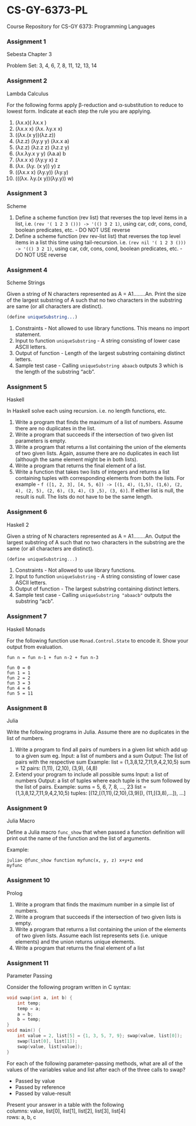 # CS-GY-6373-PL

Course Repository for CS-GY 6373: Programming Languages

### Assignment 1

Sebesta Chapter 3

Problem Set: 3, 4, 6, 7, 8, 11, 12, 13, 14

### Assignment 2

Lambda Calculus

For the following forms apply β-reduction and α-substitution to reduce to lowest form. Indicate at each step the rule you are applying.

1. (λx.x)( λx.x )
2. (λx.x x) (λx. λy.x x)
3. ((λx.(x y))(λz.z))
4. (λz.z) (λy.y y) (λx.x a)
5. (λz.z) (λz.z z) (λz.z y)
6. (λx.λy.x y y) (λa.a) b
7. (λx.x x) (λy.y x) z
8. (λx. (λy. (x y)) y) z
9. ((λx.x x) (λy.y)) (λy.y)
10. (((λx. λy.(x y))(λy.y)) w)

### Assignment 3

Scheme

1. Define a scheme function (rev list) that reverses the top level items in a list, i.e. `(rev '( 1 2 3 ())) -> '(() 3 2 1)`, using car, cdr, cons, cond, boolean predicates, etc. - DO NOT USE reverse
2. Define a scheme function (rev rev-list list) that reverses the top level items in a list this time using tail-recursion. i.e. `(rev nil '( 1 2 3 ())) -> '(() 3 2 1)`, using car, cdr, cons, cond, boolean predicates, etc. - DO NOT USE reverse

### Assignment 4

Scheme Strings

Given a string of N characters represented as A = A1........An. Print the size of the largest substring of A such that no two characters in the substring are same (or all characters are distinct).

```scm
(define uniqueSubstring...)
```

1. Constraints - Not allowed to use library functions. This means no import statement.
2. Input to function `uniqueSubstring` - A string consisting of lower case ASCII letters.
3. Output of function - Length of the largest substring containing distinct letters.
4. Sample test case - Calling `uniqueSubstring abaacb` outputs 3 which is the length of the substring “acb”.

### Assignment 5

Haskell

In  Haskell solve each using recursion. i.e. no length functions, etc.
1. Write a program that finds the maximum of a list of numbers. Assume there are no duplicates in the list.
2. Write a program that succeeds if the intersection of two given list parameters is empty.
3. Write a program that returns a list containing the union of the elements of two given lists. Again, assume there are no duplicates in each list (although the same element might be in both lists).
4. Write a program that returns the final element of a list.
5. Write a function that takes two lists of integers and returns a list containing tuples with corresponding elements from both the lists. For example - `f ([1, 2, 3], [4, 5, 6]) -> [(1, 4), (1,5), (1,6), (2, 4), (2, 5), (2, 6), (3, 4), (3 ,5), (3, 6)]`. If either list is null, the result is null. The lists do not have to be the same length.

### Assignment 6

Haskell 2

Given a string of N characters represented as A = A1........An. Output the largest substring of A such that no two characters in the substring are the same (or all characters are distinct).

```hs
(define uniqueSubstring...)
```

1. Constraints - Not allowed to use library functions.
2. Input to function `uniqueSubstring` - A string consisting of lower case ASCII letters.
3. Output of function - The largest substring containing distinct letters.
4. Sample test case - Calling `uniqueSubstring "abaacb"` outputs  the substring “acb”.

### Assignment 7

Haskell Monads

For the following function use `Monad.Control.State` to encode it. Show your output from evaluation.

```
fun n = fun n-1 + fun n-2 + fun n-3

fun 0 = 0
fun 1 = 1
fun 2 = 2
fun 3 = 3
fun 4 = 6
fun 5 = 11
```

### Assignment 8

Julia

Write the following programs in Julia. Assume there are no duplicates in the list of numbers.
1. Write a program to find all pairs of numbers in a given list which add up to a given sum eg.
    Input: a list of numbers and a sum
    Output: The list of pairs with the respective sum
    Example:
    list = (1,3,8,12,7,11,9,4,2,10,5)
    sum = 12
    pairs: (1,11), (2,10), (3,9), (4,8)
2. Extend your program to include all possible sums
    Input: a list of numbers
    Output: a list of tuples where each tuple is the sum followed by the list of pairs.
    Example:
    sums = 5, 6, 7, 8, ..., 23
    list = (1,3,8,12,7,11,9,4,2,10,5)
    tuples: [(12,[(1,11),(2,10),(3,9)]), (11,[(3,8),...]), ...]

### Assignment 9

Julia Macro

Define a Julia macro `func_show` that when passed a function definition will print out the name of the function and the list of arguments.

Example:
```
julia> @func_show function myfunc(x, y, z) x+y+z end
myfunc
```

### Assignment 10

Prolog

1. Write a program that finds the maximum  number in a simple list of numbers.
2. Write a program that succeeds if the intersection of two given lists is empty.
3. Write a program that returns a list containing the union of the elements of two given lists. Assume each list represents sets (i.e. unique elements) and the union returns unique elements.
4. Write a program that returns the final element of a list

### Assignment 11

Parameter Passing

Consider the following program written in C syntax:
```c
void swap(int a, int b) {
    int temp;
    temp = a;
    a = b;
    b = temp;
}
void main() {
    int value = 2, list[5] = {1, 3, 5, 7, 9}; swap(value, list[0]);
    swap(list[0], list[1]);
    swap(value, list[value]);
}
```

For each of the following parameter-passing methods, what are all of the values of the variables value and list after each of the three calls to swap?
- Passed by value
- Passed by reference
- Passed by value-result

Present your answer in a table with the following \
columns: value, list[0], list[1], list[2], list[3], list[4] \
rows: a, b, c
